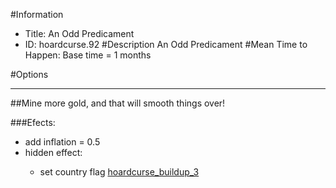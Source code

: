#Information
 - Title: An Odd Predicament
 - ID: hoardcurse.92
#Description
An Odd Predicament
#Mean Time to Happen:
Base time = 1 months

#Options

___
##Mine more gold, and that will smooth things over!

###Efects:<ul><li>add inflation = 0.5</li><li>hidden effect:</li><ul><li>set country flag [hoardcurse_buildup_3](../flags/hoardcurse_buildup_3.md)</li></ul></ul>

